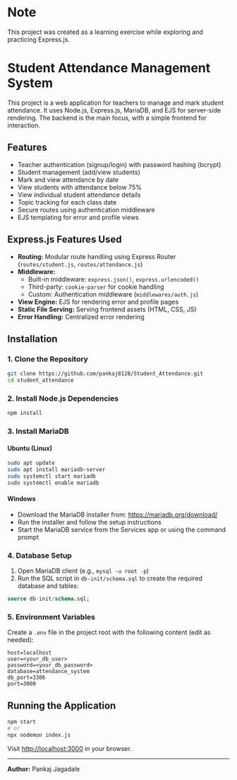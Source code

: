 # Note

This project was created as a learning exercise while exploring and practicing Express.js.
# Student Attendance Management System

This project is a web application for teachers to manage and mark student attendance. It uses Node.js, Express.js, MariaDB, and EJS for server-side rendering. The backend is the main focus, with a simple frontend for interaction.

## Features

- Teacher authentication (signup/login) with password hashing (bcrypt)
- Student management (add/view students)
- Mark and view attendance by date
- View students with attendance below 75%
- View individual student attendance details
- Topic tracking for each class date
- Secure routes using authentication middleware
- EJS templating for error and profile views

## Express.js Features Used

- **Routing:** Modular route handling using Express Router (`routes/student.js`, `routes/attendance.js`)
- **Middleware:**
	- Built-in middleware: `express.json()`, `express.urlencoded()`
	- Third-party: `cookie-parser` for cookie handling
	- Custom: Authentication middleware (`middlewares/auth.js`)
- **View Engine:** EJS for rendering error and profile pages
- **Static File Serving:** Serving frontend assets (HTML, CSS, JS)
- **Error Handling:** Centralized error rendering

## Installation

### 1. Clone the Repository

```sh
git clone https://github.com/pankaj8128/Student_Attendance.git 
cd student_attendance
```

### 2. Install Node.js Dependencies

```sh
npm install
```

### 3. Install MariaDB

#### Ubuntu (Linux)

```sh
sudo apt update
sudo apt install mariadb-server
sudo systemctl start mariadb
sudo systemctl enable mariadb
```

#### Windows

- Download the MariaDB installer from: https://mariadb.org/download/
- Run the installer and follow the setup instructions
- Start the MariaDB service from the Services app or using the command prompt

### 4. Database Setup

1. Open MariaDB client (e.g., `mysql -u root -p`)
2. Run the SQL script in `db-init/schema.sql` to create the required database and tables:

```sql
source db-init/schema.sql;
```

### 5. Environment Variables

Create a `.env` file in the project root with the following content (edit as needed):

```
host=localhost
user=<your_db_user>
password=<your_db_password>
database=attendance_system
db_port=3306
port=3000
```

## Running the Application

```sh
npm start
# or
npx nodemon index.js
```

Visit [http://localhost:3000](http://localhost:3000) in your browser.

---
**Author:** Pankaj Jagadale
